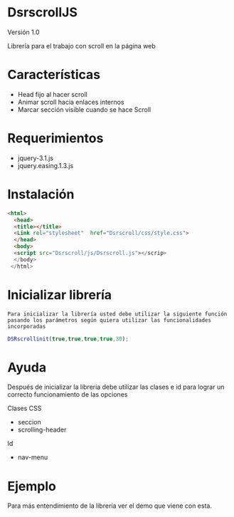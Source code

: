 # DsrscrollJS
Versión 1.0

Librería para el trabajo con scroll en la página web

# Características
 
  - Head fijo al hacer scroll
  - Animar scroll hacia enlaces internos
  - Marcar sección visible cuando se hace Scroll 

# Requerimientos

  - jquery-3.1.js
  - jquery.easing.1.3.js	
  
# Instalación

  
  ``` html
  <html>
	<head>
	<title></title>
	<Link rel="stylesheet"  href="Dsrscroll/css/style.css">
	</head>
	<body>
	<script src="Dsrscroll/js/Dsrscroll.js"></scrip>
	</body>
   </html>
```

# Inicializar librería

	Para inicializar la librería usted debe utilizar la siguiente función pasando los parámetros según quiera utilizar las funcionalidades incorporadas 

```js
DSRscrollinit(true,true,true,true,30);
```

# Ayuda
  
  Después de inicializar la librería debe utilizar las clases e id para lograr un correcto funcionamiento de las opciones 

  
  Clases CSS
  
   -  seccion 
   -  scrolling-header

  Id
 
  -  nav-menu
  
# Ejemplo

  Para más entendimiento de la librería ver el demo que viene con esta.
 
    
  

  
  
